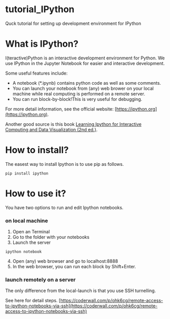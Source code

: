 # tutorial_IPython
Quck tutorial for setting up development environment for IPython


# What is IPython?
I(teractive)Python is an interactive development environment for Python.
We use IPython in the Jupyter Notebook for easier and interactive development.

Some useful features include:
* A notebook (*.ipynb) contains python code as well as some comments.
* You can launch your notebook from (any) web brower on your local machine while real computing is performed on a remote server.
* You can run block-by-block!This is very useful for debugging.

For more detail information, see the official website: [https://ipython.org](https://ipython.org).

Another good source is this book [Learning Ipython for Interactive Computing and Data Visualization (2nd ed.)](https://www.packtpub.com/big-data-and-business-intelligence/learning-ipython-interactive-computing-and-data-visualization-sec).


# How to install?
The easest way to install Ipython is to use pip as follows.
```
pip install ipython
```


# How to use it?
You have two options to run and edit Ipython notebooks.

### on local machine
1. Open an Terminal
2. Go to the folder with your notebooks
3. Launch the server 
```
ipython notebook
```
4. Open (any) web browser and go to localhost:8888
5. In the web browser, you can run each block by Shift+Enter.

### launch remotely on a server 
The only difference from the local-launch is that you use SSH turnelling. 

See here for detail steps. 
[https://coderwall.com/p/ohk6cg/remote-access-to-ipython-notebooks-via-ssh](https://coderwall.com/p/ohk6cg/remote-access-to-ipython-notebooks-via-ssh)

